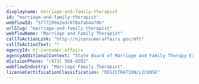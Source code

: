 ```yaml
---
displayname: marriage-and-family-therapist
id: "marriage-and-family-therapist"
webflowId: "5f77299a2edc670afab4a70b"
urlSlug: "marriage-and-family-therapist"
webflowName: "Marriage and Family Therapist"
callToActionLink: "http://njconsumeraffairs.gov/mft"
callToActionText: ""
agencyId: nj-consumer-affairs
agencyAdditionalContext: "State Board of Marriage and Family Therapy Examiners"
divisionPhone: "(973) 504-6582"
webflowIndustry: "Marriage Family Therapist"
licenseCertificationClassification: "REGISTRATION/LICENSE"
---
```

